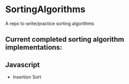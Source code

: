 # SortingAlgorithms
A repo to write/practice sorting algorithms

## Current completed sorting algorithm implementations:

## Javascript
+ Insertion Sort 
